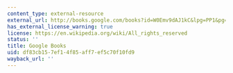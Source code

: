 ```yaml
---
content_type: external-resource
external_url: http://books.google.com/books?id=W0Emv9dAJ1kC&lpg=PP1&pg=PP1#v=onepage&q&f=false
has_external_license_warning: true
license: https://en.wikipedia.org/wiki/All_rights_reserved
status: ''
title: Google Books
uid: df83cb15-7ef1-4f85-aff7-ef5c70f10fd9
wayback_url: ''
---
```

